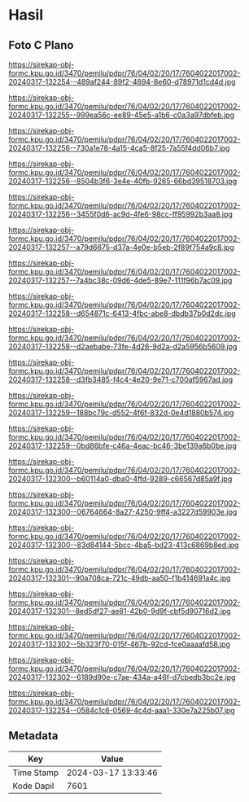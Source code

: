 # Hasil

## Foto C Plano

https://sirekap-obj-formc.kpu.go.id/3470/pemilu/pdpr/76/04/02/20/17/7604022017002-20240317-132254--489af244-89f2-4894-8e60-d78971d1cd4d.jpg

https://sirekap-obj-formc.kpu.go.id/3470/pemilu/pdpr/76/04/02/20/17/7604022017002-20240317-132255--999ea56c-ee89-45e5-a1b6-c0a3a97dbfeb.jpg

https://sirekap-obj-formc.kpu.go.id/3470/pemilu/pdpr/76/04/02/20/17/7604022017002-20240317-132256--730a1e78-4a15-4ca5-8f25-7a55f4dd06b7.jpg

https://sirekap-obj-formc.kpu.go.id/3470/pemilu/pdpr/76/04/02/20/17/7604022017002-20240317-132256--8504b3f6-3e4e-40fb-9265-66bd39518703.jpg

https://sirekap-obj-formc.kpu.go.id/3470/pemilu/pdpr/76/04/02/20/17/7604022017002-20240317-132256--3455f0d6-ac9d-4fe6-98cc-ff95992b3aa8.jpg

https://sirekap-obj-formc.kpu.go.id/3470/pemilu/pdpr/76/04/02/20/17/7604022017002-20240317-132257--a79d6675-d37a-4e0e-b5eb-2f89f754a9c8.jpg

https://sirekap-obj-formc.kpu.go.id/3470/pemilu/pdpr/76/04/02/20/17/7604022017002-20240317-132257--7a4bc38c-09d6-4de5-89e7-111f96b7ac09.jpg

https://sirekap-obj-formc.kpu.go.id/3470/pemilu/pdpr/76/04/02/20/17/7604022017002-20240317-132258--d654871c-6413-4fbc-abe8-dbdb37b0d2dc.jpg

https://sirekap-obj-formc.kpu.go.id/3470/pemilu/pdpr/76/04/02/20/17/7604022017002-20240317-132258--d2aebabe-73fe-4d26-9d2a-d2a5956b5609.jpg

https://sirekap-obj-formc.kpu.go.id/3470/pemilu/pdpr/76/04/02/20/17/7604022017002-20240317-132258--d3fb3485-f4c4-4e20-9e71-c700af5967ad.jpg

https://sirekap-obj-formc.kpu.go.id/3470/pemilu/pdpr/76/04/02/20/17/7604022017002-20240317-132259--188bc79c-d552-4f6f-832d-0e4d1880b574.jpg

https://sirekap-obj-formc.kpu.go.id/3470/pemilu/pdpr/76/04/02/20/17/7604022017002-20240317-132259--0bd86bfe-c46a-4eac-bc46-3be139a6b0be.jpg

https://sirekap-obj-formc.kpu.go.id/3470/pemilu/pdpr/76/04/02/20/17/7604022017002-20240317-132300--b60114a0-dba0-4ffd-9289-c66567d85a9f.jpg

https://sirekap-obj-formc.kpu.go.id/3470/pemilu/pdpr/76/04/02/20/17/7604022017002-20240317-132300--06764664-8a27-4250-9ff4-a3227d59903e.jpg

https://sirekap-obj-formc.kpu.go.id/3470/pemilu/pdpr/76/04/02/20/17/7604022017002-20240317-132300--83d84144-5bcc-4ba5-bd23-413c6869b8ed.jpg

https://sirekap-obj-formc.kpu.go.id/3470/pemilu/pdpr/76/04/02/20/17/7604022017002-20240317-132301--90a708ca-721c-49db-aa50-f1b414691a4c.jpg

https://sirekap-obj-formc.kpu.go.id/3470/pemilu/pdpr/76/04/02/20/17/7604022017002-20240317-132301--8ed5df27-ae81-42b0-9d9f-cbf5d90716d2.jpg

https://sirekap-obj-formc.kpu.go.id/3470/pemilu/pdpr/76/04/02/20/17/7604022017002-20240317-132302--5b323f70-015f-467b-92cd-fce0aaaafd58.jpg

https://sirekap-obj-formc.kpu.go.id/3470/pemilu/pdpr/76/04/02/20/17/7604022017002-20240317-132302--6189d90e-c7ae-434a-a46f-d7cbedb3bc2e.jpg

https://sirekap-obj-formc.kpu.go.id/3470/pemilu/pdpr/76/04/02/20/17/7604022017002-20240317-132254--0584c1c6-0569-4c4d-aaa1-330e7a225b07.jpg


## Metadata

| Key        | Value               |
| ---------- | ------------------- |
| Time Stamp | 2024-03-17 13:33:46 |
| Kode Dapil | 7601                |



